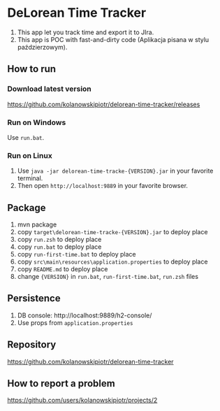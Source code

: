 # DeLorean Time Tracker
1. This app let you track time and export it to JIra.
2. This app is POC with fast-and-dirty code (Aplikacja pisana w stylu paździerzowym).

## How to run
### Download latest version
https://github.com/kolanowskipiotr/delorean-time-tracker/releases
### Run on Windows
Use `run.bat`.
### Run on Linux
1. Use `java -jar delorean-time-tracke-{VERSION}.jar` in your favorite terminal.
1. Then open `http://localhost:9889` in your favorite browser.

## Package
1. mvn package
1. copy `target\delorean-time-tracke-{VERSION}.jar` to deploy place
1. copy `run.zsh` to deploy place
1. copy `run.bat` to deploy place
1. copy `run-first-time.bat` to deploy place
1. copy `src\main\resources\application.properties` to deploy place
1. copy `README.md` to deploy place
1. change `{VERSION}` in `run.bat`, `run-first-time.bat`, `run.zsh` files

## Persistence
1. DB console: http://localhost:9889/h2-console/
1. Use props from `application.properties`

## Repository
https://github.com/kolanowskipiotr/delorean-time-tracker

## How to report a problem
https://github.com/users/kolanowskipiotr/projects/2
